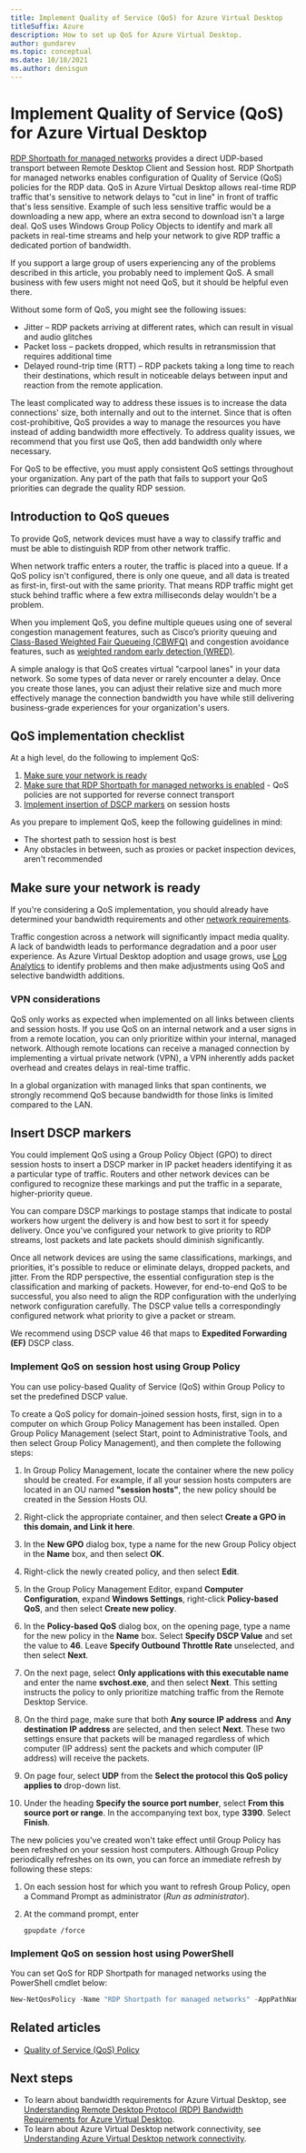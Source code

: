 ```yaml
---
title: Implement Quality of Service (QoS) for Azure Virtual Desktop
titleSuffix: Azure
description: How to set up QoS for Azure Virtual Desktop.
author: gundarev
ms.topic: conceptual
ms.date: 10/18/2021
ms.author: denisgun
---
```

# Implement Quality of Service (QoS) for Azure Virtual Desktop

[RDP Shortpath for managed networks](./shortpath.md) provides a direct UDP-based transport between Remote Desktop Client and Session host. RDP Shortpath for managed networks enables configuration of Quality of Service (QoS) policies for the RDP data.
QoS in Azure Virtual Desktop allows real-time RDP traffic that's sensitive to network delays to "cut in line" in front of traffic that's less sensitive. Example of such less sensitive traffic would be a downloading a new app, where an extra second to download isn't a large deal. QoS uses Windows Group Policy Objects to identify and mark all packets in real-time streams and help your network to give RDP traffic a dedicated portion of bandwidth.

If you support a large group of users experiencing any of the problems described in this article, you probably need to implement QoS. A small business with few users might not need QoS, but it should be helpful even there.

Without some form of QoS, you might see the following issues:

* Jitter – RDP packets arriving at different rates, which can result in visual and audio glitches
* Packet loss – packets dropped, which results in retransmission that requires additional time
* Delayed round-trip time (RTT) – RDP packets taking a long time to reach their destinations, which result in noticeable delays between input and reaction from the remote application.

The least complicated way to address these issues is to increase the data connections' size, both internally and out to the internet. Since that is often cost-prohibitive, QoS provides a way to manage the resources you have instead of adding bandwidth more effectively. To address quality issues, we recommend that you first use QoS, then add bandwidth only where necessary.

For QoS to be effective, you must apply consistent QoS settings throughout your organization. Any part of the path that fails to support your QoS priorities can degrade the quality RDP session.

## Introduction to QoS queues

To provide QoS, network devices must have a way to classify traffic and must be able to distinguish RDP from other network traffic.

When network traffic enters a router, the traffic is placed into a queue. If a QoS policy isn't configured, there is only one queue, and all data is treated as first-in, first-out with the same priority. That means RDP traffic might get stuck behind traffic where a few extra milliseconds delay wouldn't be a problem.

When you implement QoS, you define multiple queues using one of several congestion management features, such as Cisco’s priority queuing and [Class-Based Weighted Fair Queueing (CBWFQ)](https://www.cisco.com/en/US/docs/ios/12_0t/12_0t5/feature/guide/cbwfq.html#wp17641) and congestion avoidance features, such as [weighted random early detection (WRED)](https://www.cisco.com/c/en/us/td/docs/ios-xml/ios/qos_conavd/configuration/15-mt/qos-conavd-15-mt-book/qos-conavd-cfg-wred.html).

A simple analogy is that QoS creates virtual "carpool lanes" in your data network. So some types of data never or rarely encounter a delay. Once you create those lanes, you can adjust their relative size and much more effectively manage the connection bandwidth you have while still delivering business-grade experiences for your organization's users.

## QoS implementation checklist

At a high level, do the following to implement QoS:

1. [Make sure your network is ready](#make-sure-your-network-is-ready)
2. [Make sure that RDP Shortpath for managed networks is enabled](./shortpath.md) - QoS policies are not supported for reverse connect transport
3. [Implement insertion of DSCP markers](#insert-dscp-markers) on session hosts

As you prepare to implement QoS, keep the following guidelines in mind:

* The shortest path to session host is best
* Any obstacles in between, such as proxies or packet inspection devices, aren't recommended

## Make sure your network is ready

If you're considering a QoS implementation, you should already have determined your bandwidth requirements and other [network requirements](/windows-server/remote/remote-desktop-services/network-guidance?context=/azure/virtual-desktop/context/context).
  
Traffic congestion across a network will significantly impact media quality. A lack of bandwidth leads to performance degradation and a poor user experience. As Azure Virtual Desktop adoption and usage grows, use [Log Analytics](./diagnostics-log-analytics.md) to identify problems and then make adjustments using QoS and selective bandwidth additions.

### VPN considerations

QoS only works as expected when implemented on all links between clients and session hosts. If you use QoS on an internal network and a user signs in from a remote location, you can only prioritize within your internal, managed network. Although remote locations can receive a managed connection by implementing a virtual private network (VPN), a VPN inherently adds packet overhead and creates delays in real-time traffic.

In a global organization with managed links that span continents, we strongly recommend QoS because bandwidth for those links is limited compared to the LAN.

## Insert DSCP markers

You could implement QoS using a Group Policy Object (GPO) to direct session hosts to insert a DSCP marker in IP packet headers identifying it as a particular type of traffic. Routers and other network devices can be configured to recognize these markings and put the traffic in a separate, higher-priority queue.

You can compare DSCP markings to postage stamps that indicate to postal workers how urgent the delivery is and how best to sort it for speedy delivery. Once you've configured your network to give priority to RDP streams, lost packets and late packets should diminish significantly.

Once all network devices are using the same classifications, markings, and priorities, it's possible to reduce or eliminate delays, dropped packets, and jitter. From the RDP perspective, the essential configuration step is the classification and marking of packets. However, for end-to-end QoS to be successful, you also need to align the RDP configuration with the underlying network configuration carefully.
The DSCP value tells a correspondingly configured network what priority to give a packet or stream.

We recommend using DSCP value 46 that maps to **Expedited Forwarding (EF)** DSCP class.

### Implement QoS on session host using Group Policy

You can use policy-based Quality of Service (QoS) within Group Policy to set the predefined DSCP value.

To create a QoS policy for domain-joined session hosts, first, sign in to a computer on which Group Policy Management has been installed. Open Group Policy Management (select Start, point to Administrative Tools, and then select Group Policy Management), and then complete the following steps:

1. In Group Policy Management, locate the container where the new policy should be created. For example, if all your session hosts computers are located in an OU named **"session hosts"**, the new policy should be created in the Session Hosts OU.

2. Right-click the appropriate container, and then select **Create a GPO in this domain, and Link it here**.

3. In the **New GPO** dialog box, type a name for the new Group Policy object in the **Name** box, and then select **OK**.

4. Right-click the newly created policy, and then select **Edit**.

5. In the Group Policy Management Editor, expand **Computer Configuration**, expand **Windows Settings**, right-click **Policy-based QoS**, and then select **Create new policy**.

6. In the **Policy-based QoS** dialog box, on the opening page, type a name for the new policy in the **Name** box. Select **Specify DSCP Value** and set the value to **46**. Leave **Specify Outbound Throttle Rate** unselected, and then select **Next**.

7. On the next page, select **Only applications with this executable name** and enter the name **svchost.exe**, and then select **Next**. This setting instructs the policy to only prioritize matching traffic from the Remote Desktop Service.

8. On the third page, make sure that both **Any source IP address** and **Any destination IP address** are selected, and then select **Next**. These two settings ensure that packets will be managed regardless of which computer (IP address) sent the packets and which computer (IP address) will receive the packets.

9. On page four, select **UDP** from the **Select the protocol this QoS policy applies to** drop-down list.

10. Under the heading **Specify the source port number**, select **From this source port or range**. In the accompanying text box, type **3390**. Select **Finish**.

The new policies you've created won't take effect until Group Policy has been refreshed on your session host computers. Although Group Policy periodically refreshes on its own, you can force an immediate refresh by following these steps:

1. On each session host for which you want to refresh Group Policy, open a Command Prompt as administrator (*Run as administrator*).

1. At the command prompt, enter

   ```console
   gpupdate /force
   ```

### Implement QoS on session host using PowerShell

You can set QoS for RDP Shortpath for managed networks using the PowerShell cmdlet below:

```powershell
New-NetQosPolicy -Name "RDP Shortpath for managed networks" -AppPathNameMatchCondition "svchost.exe" -IPProtocolMatchCondition UDP -IPSrcPortStartMatchCondition 3390 -IPSrcPortEndMatchCondition 3390 -DSCPAction 46 -NetworkProfile All
```

## Related articles

* [Quality of Service (QoS) Policy](/windows-server/networking/technologies/qos/qos-policy-top)

## Next steps

* To learn about bandwidth requirements for Azure Virtual Desktop, see [Understanding Remote Desktop Protocol (RDP) Bandwidth Requirements for Azure Virtual Desktop](rdp-bandwidth.md).
* To learn about Azure Virtual Desktop network connectivity, see [Understanding Azure Virtual Desktop network connectivity](network-connectivity.md).
